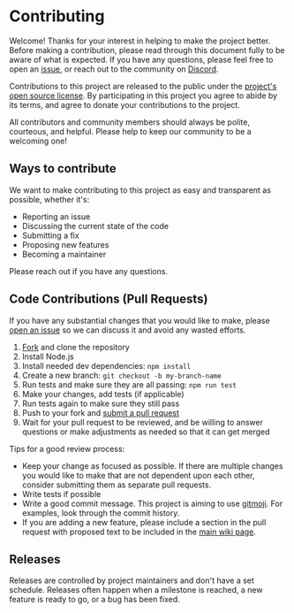 # Contributing

Welcome! Thanks for your interest in helping to make the project better. Before making a contribution, please read through this document fully to be aware of what is expected. If you have any questions, please feel free to open an [issue](https://github.com/richardfrost/AdvancedProfanityFilter/issues/new), or reach out to the community on [Discord](https://discord.com/invite/MpE5Z3f).

Contributions to this project are released to the public under the [project's open source license](LICENSE). By participating in this project you agree to abide by its terms, and agree to donate your contributions to the project.

All contributors and community members should always be polite, courteous, and helpful. Please help to keep our community to be a welcoming one!

## Ways to contribute

We want to make contributing to this project as easy and transparent as possible, whether it's:
- Reporting an issue
- Discussing the current state of the code
- Submitting a fix
- Proposing new features
- Becoming a maintainer

Please reach out if you have any questions.

## Code Contributions (Pull Requests)

If you have any substantial changes that you would like to make, please [open an issue](https://github.com/richardfrost/AdvancedProfanityFilter/issues/new) so we can discuss it and avoid any wasted efforts.

1. [Fork](https://github.com/github/view_component/fork) and clone the repository
2. Install Node.js
3. Install needed dev dependencies: `npm install`
4. Create a new branch: `git checkout -b my-branch-name`
6. Run tests and make sure they are all passing: `npm run test`
5. Make your changes, add tests (if applicable)
6. Run tests again to make sure they still pass
7. Push to your fork and [submit a pull request](https://github.com/richardfrost/AdvancedProfanityFilter/compare)
8. Wait for your pull request to be reviewed, and be willing to answer questions or make adjustments as needed so that it can get merged

Tips for a good review process:

- Keep your change as focused as possible. If there are multiple changes you would like to make that are not dependent upon each other, consider submitting them as separate pull requests.
- Write tests if possible
- Write a good commit message. This project is aiming to use [gitmoji](https://gitmoji.dev/). For examples, look through the commit history.
- If you are adding a new feature, please include a section in the pull request with proposed text to be included in the [main wiki page](https://github.com/richardfrost/AdvancedProfanityFilter/wiki).

## Releases

Releases are controlled by project maintainers and don't have a set schedule. Releases often happen when a milestone is reached, a new feature is ready to go, or a bug has been fixed.
